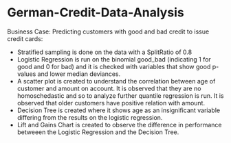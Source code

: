 # German-Credit-Data-Analysis

Business Case:
Predicting customers with good and bad credit to issue credit cards:
  - Stratified sampling is done on the data with a SplitRatio of 0.8
  - Logistic Regression is run on the binomial good_bad (indicating 1 for good and 0 for bad) and it is checked with variables that show good p-values and lower median deviances.
  - A scatter plot is created to understand the correlation between age of customer and amount on account. It is observed that they are no homoschedastic and so to analyze further quantile regression is run. It is observed that older customers have positive relation with amount.
  - Decision Tree is created where it shows age as an insignificant variable differing from the results on the logistic regression.
  - Lift and Gains Chart is created to observe the difference in performance betweeen the Logistic Regression and the Decision Tree.
  

